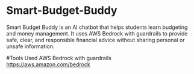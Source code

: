 # Smart-Budget-Buddy
Smart Budget Buddy is an AI chatbot that helps students learn budgeting and money management. It uses AWS Bedrock with guardrails to provide safe, clear, and responsible financial advice without sharing personal or unsafe information.

#Tools Used
AWS Bedrock with guardrails 
https://aws.amazon.com/bedrock
